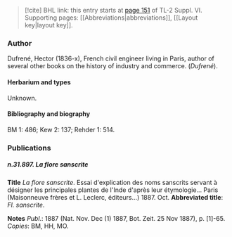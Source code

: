 > [!cite] BHL link: this entry starts at [page 151](https://www.biodiversitylibrary.org/item/103835#page/161/mode/1up) of TL-2 Suppl. VI.
> Supporting pages: [[Abbreviations|abbreviations]], [[Layout key|layout key]].

### Author

Dufrené, Hector (1836-x), French civil engineer living in Paris, author of several other books on the history of industry and commerce. (*Dufrené*).

#### Herbarium and types

Unknown.

#### Bibliography and biography

BM 1: 486; Kew 2: 137; Rehder 1: 514.

### Publications

##### n.31.897. La flore sanscrite

**Title**
*La flore sanscrite*. Essai d'explication des noms sanscrits servant à désigner les principales plantes de l'Inde d'après leur étymologie... Paris (Maisonneuve frères et L. Leclerc, éditeurs...) 1887. Oct.
**Abbreviated title**: *Fl. sanscrite*.

**Notes**
*Publ*.: 1887 (Nat. Nov. Dec (1) 1887, Bot. Zeit. 25 Nov 1887), p. \[1\]-65. *Copies*: BM, HH, MO.

